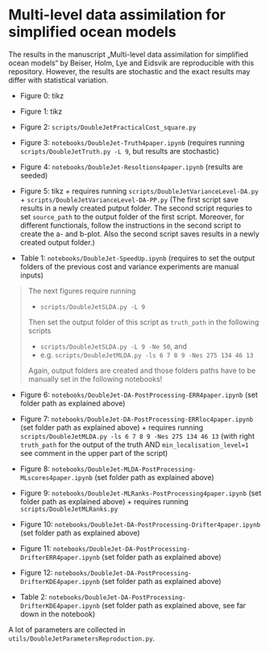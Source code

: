 # Multi-level data assimilation for simplified ocean models

The results in the manuscript „Multi-level data assimilation for simplified ocean models“ by Beiser, Holm, Lye and Eidsvik are reproducible with this repository. 
However, the results are stochastic and the exact results may differ with statistical variation. 

- Figure 0: tikz 

- Figure 1: tikz

- Figure 2: `scripts/DoubleJetPracticalCost_square.py`

- Figure 3: `notebooks/DoubleJet-Truth4paper.ipynb` (requires running `scripts/DoubleJetTruth.py -L 9`, but results are stochastic)

- Figure 4: `notebooks/DoubleJet-Resoltions4paper.ipynb` (results are seeded)

- Figure 5: tikz + requires running `scripts/DoubleJetVarianceLevel-DA.py` + `scripts/DoubleJetVarianceLevel-DA-PP.py`
(The first script save results in a newly created putput folder. The second script requries to set `source_path` to the output folder of the first script. Moreover, for different functionals, follow the instructions in the second script to create the a- and b-plot. Also the second script saves results in a newly created output folder.) 

- Table 1: `notebooks/DoubleJet-SpeedUp.ipynb` (requires to set the output folders of the previous cost and variance experiments are manual inputs)

> The next figures require running
> - `scripts/DoubleJetSLDA.py -L 9` 
>
> Then set the output folder of this script as `truth_path` in the following scripts
>
> - `scripts/DoubleJetSLDA.py -L 9 -Ne 50`, and 
> - e.g. `scripts/DoubleJetMLDA.py -ls 6 7 8 9 -Nes 275 134 46 13` 
>
> Again, output folders are created and those folders paths have to be manually set in the following notebooks!

- Figure 6: `notebooks/DoubleJet-DA-PostProcessing-ERR4paper.ipynb` (set folder path as explained above)

- Figure 7: `notebooks/DoubleJet-DA-PostProcessing-ERRloc4paper.ipynb` (set folder path as explained above) + requires running `scripts/DoubleJetMLDA.py -ls 6 7 8 9 -Nes 275 134 46 13` (with right `truth_path` for the output of the truth AND `min_localisation_level=1` see comment in the upper part of the script)

- Figure 8: `notebooks/DoubleJet-MLDA-PostProcessing-MLscores4paper.ipynb` (set folder path as explained above)

- Figure 9: `notebooks/DoubleJet-MLRanks-PostProcessing4paper.ipynb` (set folder path as explained above)  + requires running `scripts/DoubleJetMLRanks.py`

- Figure 10: `notebooks/DoubleJet-DA-PostProcessing-Drifter4paper.ipynb` (set folder path as explained above)

- Figure 11: `notebooks/DoubleJet-DA-PostProcessing-DrifterERR4paper.ipynb` (set folder path as explained above)

- Figure 12: `notebooks/DoubleJet-DA-PostProcessing-DrifterKDE4paper.ipynb` (set folder path as explained above) 

- Table 2: `notebooks/DoubleJet-DA-PostProcessing-DrifterKDE4paper.ipynb` (set folder path as explained above, see far down in the notebook) 

A lot of parameters are collected in `utils/DoubleJetParametersReproduction.py`. 
